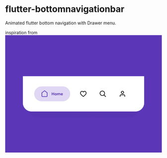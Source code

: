 # flutter-bottomnavigationbar
Animated flutter bottom navigation with Drawer menu.

inspiration from 
![alt text](tab-ui-final.gif)
